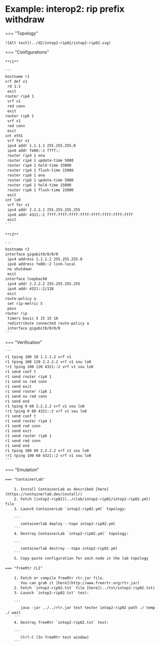 # Example: interop2: rip prefix withdraw

=== "Topology"

    ![Alt text](../d2/intop2-rip02/intop2-rip02.svg)

=== "Configurations"

    **r1**

    ```
    hostname r1
    vrf def v1
     rd 1:1
     exit
    router rip4 1
     vrf v1
     red conn
     exit
    router rip6 1
     vrf v1
     red conn
     exit
    int eth1
     vrf for v1
     ipv4 addr 1.1.1.1 255.255.255.0
     ipv6 addr fe80::1 ffff::
     router rip4 1 ena
     router rip4 1 update-time 5000
     router rip4 1 hold-time 15000
     router rip4 1 flush-time 15000
     router rip6 1 ena
     router rip6 1 update-time 5000
     router rip6 1 hold-time 15000
     router rip6 1 flush-time 15000
     exit
    int lo0
     vrf for v1
     ipv4 addr 2.2.2.1 255.255.255.255
     ipv6 addr 4321::1 ffff:ffff:ffff:ffff:ffff:ffff:ffff:ffff
     exit
    ```

    **r2**

    ```
    hostname r2
    interface gigabit0/0/0/0
     ipv4 address 1.1.1.2 255.255.255.0
     ipv6 address fe80::2 link-local
     no shutdown
     exit
    interface loopback0
     ipv4 addr 2.2.2.2 255.255.255.255
     ipv6 addr 4321::2/128
     exit
    route-policy a
     set rip-metric 5
     pass
    router rip
     timers basic 5 15 15 16
     redistribute connected route-policy a
     interface gigabit0/0/0/0
    ```

=== "Verification"

    ```
    r1 tping 100 10 1.1.1.2 vrf v1
    r1 tping 100 120 2.2.2.2 vrf v1 sou lo0
    !r1 tping 100 120 4321::2 vrf v1 sou lo0
    r1 send conf t
    r1 send router rip4 1
    r1 send no red conn
    r1 send exit
    r1 send router rip6 1
    r1 send no red conn
    r1 send end
    r1 tping 0 60 2.2.2.2 vrf v1 sou lo0
    !r1 tping 0 60 4321::2 vrf v1 sou lo0
    r1 send conf t
    r1 send router rip4 1
    r1 send red conn
    r1 send exit
    r1 send router rip6 1
    r1 send red conn
    r1 send end
    r1 tping 100 60 2.2.2.2 vrf v1 sou lo0
    !r1 tping 100 60 4321::2 vrf v1 sou lo0
    ```

=== "Emulation"

    === "ContainerLab"

        1. Install ContainerLab as described [here](https://containerlab.dev/install/)  
        2. Fetch [intop2-rip02](../clab/intop2-rip02/intop2-rip02.yml) file  
        3. Launch ContainerLab `intop2-rip02.yml` topology:  

        ```
           containerlab deploy --topo intop2-rip02.yml  
        ```
        4. Destroy ContainerLab `intop2-rip02.yml` topology:  

        ```
           containerlab destroy --topo intop2-rip02.yml  
        ```
        5. Copy-paste configuration for each node in the lab topology

    === "freeRtr CLI"

        1. Fetch or compile freeRtr rtr.jar file.  
           You can grab it [here](http://www.freertr.org/rtr.jar)  
        2. Fetch `intop2-rip02.tst` file [here](../tst/intop2-rip02.tst)  
        3. Launch `intop2-rip02.tst` test:  

        ```
           java -jar ../../rtr.jar test tester intop2-rip02 path ./ temp ./ wait
        ```
        4. Destroy freeRtr `intop2-rip02.tst` test:  

        ```
           Ctrl-C (In freeRtr test window)
        ```

